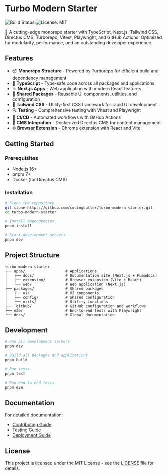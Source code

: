 # Turbo Modern Starter

![Build Status](https://github.com/codingbutter/turbo-modern-starter/workflows/CI/badge.svg)
![License: MIT](https://img.shields.io/badge/License-MIT-blue.svg)

🚀 A cutting-edge monorepo starter with TypeScript, Next.js, Tailwind CSS, Directus CMS, Turborepo, Vitest, Playwright, and GitHub Actions. Optimized for modularity, performance, and an outstanding developer experience.

## Features

- 📦 **Monorepo Structure** - Powered by Turborepo for efficient build and dependency management
- 🔷 **TypeScript** - Type-safe code across all packages and applications
- ⚛️ **Next.js Apps** - Web application with modern React features
- 🧩 **Shared Packages** - Reusable UI components, utilities, and configuration
- 🎨 **Tailwind CSS** - Utility-first CSS framework for rapid UI development
- 🔍 **Testing** - Comprehensive testing with Vitest and Playwright
- 🔄 **CI/CD** - Automated workflows with GitHub Actions
- 🧪 **CMS Integration** - Dockerized Directus CMS for content management
- 🌐 **Browser Extension** - Chrome extension with React and Vite

## Getting Started

### Prerequisites

- Node.js 16+
- pnpm 7+
- Docker (for Directus CMS)

### Installation

```bash
# Clone the repository
git clone https://github.com/codingbutter/turbo-modern-starter.git
cd turbo-modern-starter

# Install dependencies
pnpm install

# Start development servers
pnpm dev
```

## Project Structure

```
turbo-modern-starter
├── apps/                  # Applications
│   ├── docs/              # Documentation site (Next.js + Fumadocs)
│   ├── extension/         # Browser extension (Vite + React)
│   └── web/               # Web application (Next.js)
├── packages/              # Shared packages
│   ├── ui/                # UI components
│   ├── config/            # Shared configuration
│   └── utils/             # Utility functions
├── .github/               # GitHub configuration and workflows
├── e2e/                   # End-to-end tests with Playwright
└── docs/                  # Global documentation
```

## Development

```bash
# Run all development servers
pnpm dev

# Build all packages and applications
pnpm build

# Run tests
pnpm test

# Run end-to-end tests
pnpm e2e
```

## Documentation

For detailed documentation:

- [Contributing Guide](./CONTRIBUTING.md)
- [Testing Guide](./docs/testing.md)
- [Deployment Guide](./docs/deployment.md)

## License

This project is licensed under the MIT License - see the [LICENSE](./LICENSE) file for details.